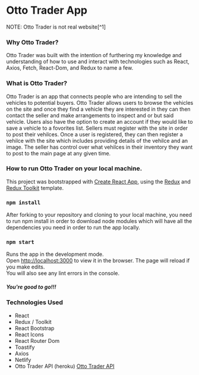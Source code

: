 # Otto Trader App

NOTE: Otto Trader is not real website[^1]

### Why Otto Trader?

Otto Trader was built with the intention of furthering my knowledge and understanding of how to use and interact with technologies such as React, Axios, Fetch, React-Dom, and Redux to name a few.

### What is Otto Trader?

Otto Trader is an app that connects people who are intending to sell the vehicles to potential buyers. Otto Trader allows users to browse the vehicles on the site and once they find a vehicle they are interested in they can then contact the seller and make arrangements to inspect and or but said vehicle. Users also have the option to create an account if they would like to save a vehicle to a fovorites list. Sellers must register with the site in order to post their vehilces. Once a user is registered, they can then register a vehilce with the site which includes providing details of the vehilce and an image. The seller has control over what vehilces in their inventory they want to post to the main page at any given time.

### How to run Otto Trader on your local machine.

This project was bootstrapped with [Create React App](https://github.com/facebook/create-react-app), using the [Redux](https://redux.js.org/) and [Redux Toolkit](https://redux-toolkit.js.org/) template.

### `npm install`

After forking to your repository and cloning to your local machine, you need to run npm install in order to download node modules which will have all the dependencies you need in order to run the app locally.

### `npm start`

Runs the app in the development mode.<br />
Open [http://localhost:3000](http://localhost:3000) to view it in the browser.
The page will reload if you make edits.<br />
You will also see any lint errors in the console.

##### You're good to go!!!

### Technologies Used

- React
- Redux / Toolkit
- React Bootstrap
- React Icons
- React Router Dom
- Toastify
- Axios
- Netlify
- Otto Trader API (heroku) [Otto Trader API](https://github.com/OttoSJ/Otto_Trader_Server)
